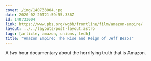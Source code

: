 ```yaml
---
cover: /img/140733004.jpg
date: 2020-02-20T21:59:55.336Z
id: 140733004
link: https://www.pbs.org/wgbh/frontline/film/amazon-empire/
layout: ../../layouts/post-layout.astro
tags: [article, amazon, unions, tech]
title: "Amazon Empire: The Rise and Reign of Jeff Bezos"
---
```


A _two_ hour documentary about the horrifying truth that is Amazon.
